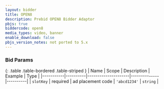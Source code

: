 ```yaml
---
layout: bidder
title: OPEN8
description: Prebid OPEN8 Bidder Adaptor
pbjs: true
biddercode: open8
media_types: video, banner
enable_download: false
pbjs_version_notes: not ported to 5.x
---
```


### Bid Params

{: .table .table-bordered .table-striped }
| Name      | Scope    | Description         | Example      | Type     |
|-----------|----------|---------------------|--------------|----------|
| `slotKey` | required | ad placement code   | `'abcd1234'` | `string` |

